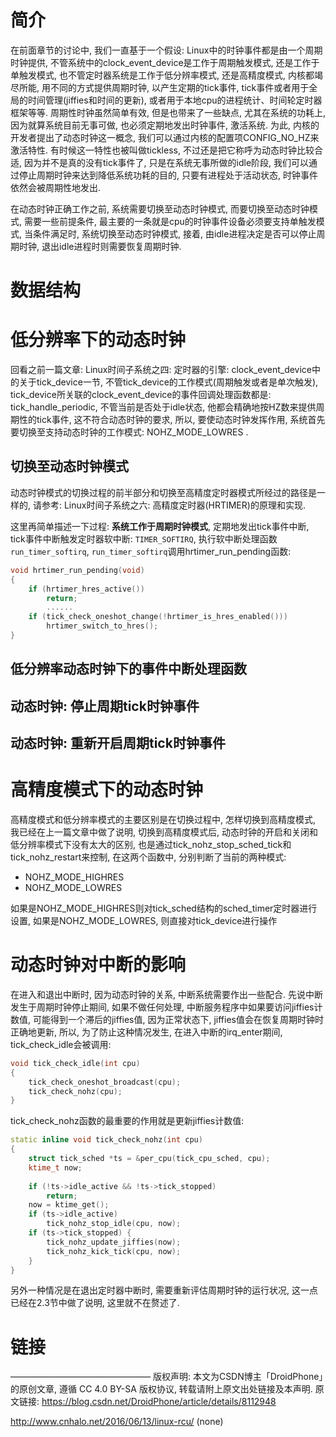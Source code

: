 
# 简介

在前面章节的讨论中, 我们一直基于一个假设: Linux中的时钟事件都是由一个周期时钟提供, 不管系统中的clock_event_device是工作于周期触发模式, 还是工作于单触发模式, 也不管定时器系统是工作于低分辨率模式, 还是高精度模式, 内核都竭尽所能, 用不同的方式提供周期时钟, 以产生定期的tick事件, tick事件或者用于全局的时间管理(jiffies和时间的更新), 或者用于本地cpu的进程统计、时间轮定时器框架等等. 周期性时钟虽然简单有效, 但是也带来了一些缺点, 尤其在系统的功耗上, 因为就算系统目前无事可做, 也必须定期地发出时钟事件, 激活系统. 为此, 内核的开发者提出了动态时钟这一概念, 我们可以通过内核的配置项CONFIG_NO_HZ来激活特性. 有时候这一特性也被叫做tickless, 不过还是把它称呼为动态时钟比较合适, 因为并不是真的没有tick事件了, 只是在系统无事所做的idle阶段, 我们可以通过停止周期时钟来达到降低系统功耗的目的, 只要有进程处于活动状态, 时钟事件依然会被周期性地发出. 

在动态时钟正确工作之前, 系统需要切换至动态时钟模式, 而要切换至动态时钟模式, 需要一些前提条件, 最主要的一条就是cpu的时钟事件设备必须要支持单触发模式, 当条件满足时, 系统切换至动态时钟模式, 接着, 由idle进程决定是否可以停止周期时钟, 退出idle进程时则需要恢复周期时钟. 

# 数据结构

# 低分辨率下的动态时钟

回看之前一篇文章: Linux时间子系统之四: 定时器的引擎: clock_event_device中的关于tick_device一节, 不管tick_device的工作模式(周期触发或者是单次触发), tick_device所关联的clock_event_device的事件回调处理函数都是: tick_handle_periodic, 不管当前是否处于idle状态, 他都会精确地按HZ数来提供周期性的tick事件, 这不符合动态时钟的要求, 所以, 要使动态时钟发挥作用, 系统首先要切换至支持动态时钟的工作模式: NOHZ_MODE_LOWRES . 

## 切换至动态时钟模式

动态时钟模式的切换过程的前半部分和切换至高精度定时器模式所经过的路径是一样的, 请参考: Linux时间子系统之六: 高精度定时器(HRTIMER)的原理和实现. 

这里再简单描述一下过程: **系统工作于周期时钟模式**, 定期地发出tick事件中断, tick事件中断触发定时器软中断: `TIMER_SOFTIRQ`, 执行软中断处理函数`run_timer_softirq`, `run_timer_softirq`调用hrtimer_run_pending函数: 

```cpp
void hrtimer_run_pending(void)
{
	if (hrtimer_hres_active())
		return;
        ......
	if (tick_check_oneshot_change(!hrtimer_is_hres_enabled()))
		hrtimer_switch_to_hres();
}
```

## 低分辨率动态时钟下的事件中断处理函数

## 动态时钟: 停止周期tick时钟事件

## 动态时钟: 重新开启周期tick时钟事件

# 高精度模式下的动态时钟

高精度模式和低分辨率模式的主要区别是在切换过程中, 怎样切换到高精度模式, 我已经在上一篇文章中做了说明, 切换到高精度模式后, 动态时钟的开启和关闭和低分辨率模式下没有太大的区别, 也是通过tick_nohz_stop_sched_tick和tick_nohz_restart来控制, 在这两个函数中, 分别判断了当前的两种模式: 

* NOHZ\_MODE\_HIGHRES
* NOHZ\_MODE\_LOWRES

如果是NOHZ_MODE_HIGHRES则对tick_sched结构的sched_timer定时器进行设置, 如果是NOHZ_MODE_LOWRES, 则直接对tick_device进行操作

# 动态时钟对中断的影响

在进入和退出中断时, 因为动态时钟的关系, 中断系统需要作出一些配合. 先说中断发生于周期时钟停止期间, 如果不做任何处理, 中断服务程序中如果要访问jiffies计数值, 可能得到一个滞后的jiffies值, 因为正常状态下, jiffies值会在恢复周期时钟时正确地更新, 所以, 为了防止这种情况发生, 在进入中断的irq_enter期间, tick_check_idle会被调用: 

```cpp
void tick_check_idle(int cpu)
{
	tick_check_oneshot_broadcast(cpu);
	tick_check_nohz(cpu);
}
```

tick_check_nohz函数的最重要的作用就是更新jiffies计数值: 

```cpp
static inline void tick_check_nohz(int cpu)
{
	struct tick_sched *ts = &per_cpu(tick_cpu_sched, cpu);
	ktime_t now;
 
	if (!ts->idle_active && !ts->tick_stopped)
		return;
	now = ktime_get();
	if (ts->idle_active)
		tick_nohz_stop_idle(cpu, now);
	if (ts->tick_stopped) {
		tick_nohz_update_jiffies(now);
		tick_nohz_kick_tick(cpu, now);
	}
}
```

另外一种情况是在退出定时器中断时, 需要重新评估周期时钟的运行状况, 这一点已经在2.3节中做了说明, 这里就不在赘述了. 

# 链接

————————————————
版权声明: 本文为CSDN博主「DroidPhone」的原创文章, 遵循 CC 4.0 BY-SA 版权协议, 转载请附上原文出处链接及本声明. 
原文链接: https://blog.csdn.net/DroidPhone/article/details/8112948

http://www.cnhalo.net/2016/06/13/linux-rcu/ (none)
